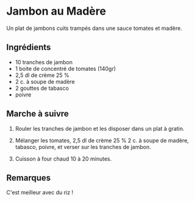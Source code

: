 # Jambon au Madère

Un plat de jambons cuits trampés dans une sauce tomates et madère.

## Ingrédients

* 10 tranches de jambon
* 1 boite de concentré de tomates (140gr)
* 2,5 dl de crème 25 %
* 2 c. à soupe de madère
* 2 gouttes de tabasco
* poivre

## Marche à suivre

1. Rouler les tranches de jambon et les disposer dans un plat à gratin.

2. Mélanger les tomates, 2,5 dl de crème 25 % 2 c. à soupe de madère,
   tabasco, poivre, et verser sur les tranches de jambon.

3. Cuisson à four chaud 10 à 20 minutes.

## Remarques

C'est meilleur avec du riz !
